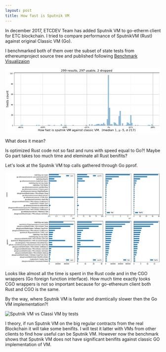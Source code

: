 ```yaml
---
layout: post
title: How fast is Sputnik VM
---
```


In december 2017, ETCDEV Team has added Sputnik VM to go-etherm client for ETC blockchain. 
I tried to compare performance of SputnikVM (Rust) against original Classic VM (Go). 

I benchmarked both of them over the subset of state tests from ethereumproject source tree and published following 
[Benchmark Visualizaion](https://github.com/sudachen/playground/blob/master/benchmarks/vm/README.md)

![Sputnk VM vs Classic VM](https://raw.githubusercontent.com/sudachen/playground/master/benchmarks/vm/_img/output_0_1.png)

What does it mean?

<!--more-->

Is optimized Rust code not so fast and runs with speed equal to Go?! Maybe Go part takes too much time and eleminate all Rust benifits?

Let's look at the Sputnik VM top calls gathered through Go pprof. 

![Sputnik VM Top Calls](https://raw.githubusercontent.com/sudachen/playground/master/benchmarks/vm/_img/output_0_11.png)

Looks like almost all the time is spent in the Rust code and in the CGO wrappers (Go foreign function interface). 
How much time exactly tooks CGO wrappers is not so important because for go-ethereum client both Rust and CGO is the same.

By the way, where Sputnik VM is faster and dramtically slower then the Go VM implementation?!

![Sputnik VM vs Classi VM by tests]({{site.baseurl}}/assets/posts/2018-02-18/sputnik_fast_slow.png)

I theory, if run Sputnik VM on the big regular contracts from the real Blockchain it will take some benifits. 
I will test it latter with VMs from other clients to find how useful can be Sputnik VM. 
However now the benchmark shows that Sputnik VM does not have significant benifits against classic GO implementation of VM.

